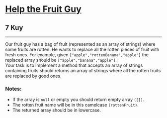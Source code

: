 <h1><a href="https://www.codewars.com/kata/557af4c6169ac832300000ba">Help the Fruit Guy</a></h1>
<h2>7 Kuy</h2>
<hr>
<p>Our fruit guy has a bag of fruit (represented as an array of strings) where some fruits are rotten. 
He wants to replace all the rotten pieces of fruit with fresh ones. 
For example, given <code>["apple","rottenBanana","apple"]</code> 
the replaced array should be <code>["apple","banana","apple"]</code>.<br>
Your task is to implement a method that accepts an array of strings 
containing fruits should returns an array of strings where all the rotten fruits 
are replaced by good ones.</p>
<h3>Notes:</h3>
<ul>
<li>If the array is <code>null</code> or empty you should return empty array <code>([])</code>.</li>
<li>The rotten fruit name will be in this camelcase <code>(rottenFruit)</code>.</li>
<li>The returned array should be in lowercase.</li>
</ul>